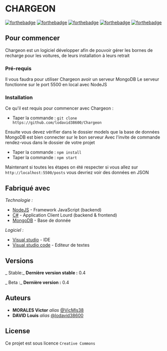 # CHARGEON
[![forthebadge](http://forthebadge.com/images/badges/built-with-love.svg)](http://forthebadge.com)  [![forthebadge](https://forthebadge.com/images/badges/built-by-developers.svg)](https://forthebadge.com) [![forthebadge](https://forthebadge.com/images/badges/made-with-c-sharp.svg)](https://forthebadge.com) [![forthebadge](https://forthebadge.com/images/badges/made-with-javascript.svg)](https://forthebadge.com) [![forthebadge](https://forthebadge.com/images/badges/uses-git.svg)](https://forthebadge.com)

## Pour commencer

Chargeon est un logiciel développer afin de pouvoir gérer les bornes de recharge pour les voitures, de leurs installation à leurs retrait

### Pré-requis

Il vous faudra pour utiliser Chargeon avoir un serveur MongoDB
Le serveur fonctionne sur le port 5500 en local avec NodeJS

### Installation

Ce qu'il est requis pour commencer avec Chargeon :

- Taper la commande :  ``git clone https://github.com/lodavid38600/Chargeon``

Ensuite vous devez vérifier dans le dossier models que la base de données MongoDB est bien connecter sur le bon serveur
Avec l'invite de commande rendez-vous dans le dossier de votre projet

- Taper la commande :  ``npm install``
- Taper la commande :  ``npm start``

Maintenant si toutes les étapes on été respecter si vous allez sur ``http://localhost:5500/posts`` vous devriez voir des données en JSON



## Fabriqué avec

_Technologie :_
* [NodeJS](https://nodejs.org/en/) - Framework JavaScript (backend)
* [C#](https://docs.microsoft.com/fr-fr/dotnet/csharp/) - Application Client Lourd (backend & frontend)
* [MongoDB](https://www.mongodb.com/fr-fr) - Base de donnée

_Logiciel :_
* [Visual studio](https://visualstudio.microsoft.com/fr/) - IDE
* [Visual studio code](https://code.visualstudio.com/) - Editeur de textes



## Versions

_ Stable:_
**Dernière version stable :** 0.4

_ Beta :_
**Dernière version :** 0.4



## Auteurs

* **MORALES Victor** _alias_ [@VicMls38](https://github.com/VicMls38)
* **DAVID Louis** _alias_ [@lodavid38600](https://github.com/lodavid38600)


## License

Ce projet est sous licence ``Creative Commons`` 

